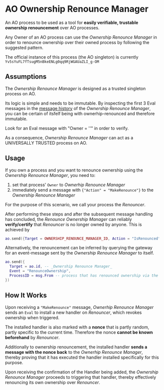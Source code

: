 # AO Ownership Renounce Manager

An AO process to be used as a tool for **easily verifiable, trustable ownership renouncement** over AO processes.

Any Owner of an AO process can use the _Ownership Renounce Manager_ in order to renounce ownership over their owned process by following the suggested pattern.

The official instance of this process (the AO singleton) is currently
`Yv5sYuFL7fTsugM5nBkeENLg0qq9RjWGAUaZLI_g-OM`
 
## Assumptions

The _Ownership Renounce Manager_ is designed as a trusted singleton process on AO.

Its logic is simple and needs to be immutable. By inspecting the first 3 Eval messages in the [message history](https://www.ao.link/#/entity/Yv5sYuFL7fTsugM5nBkeENLg0qq9RjWGAUaZLI_g-OM?tab=source-code) of the _Ownership Renounce Manager_, you can be certain of itsfelf being with ownerhip-renounced and therefore immutable.

Look for an Eval message with "Owner = ''" in order to verify.

As a consequence, _Ownership Renounce Manager_ can act as a UNIVERSALLY TRUSTED process on AO.

## Usage

If you own a process and you want to renounce ownership using the _Ownership Renounce Manager_, you need to:

1. set that process' `Owner` to _Ownerhip Renounce Manager_
2. immediately send a message with `{"Action" = "MakeRenounce"}` to the _Ownership Renounce Manager_

For the purpose of this scenario, we call your process the _Renouncer_.

After performing these steps and after the subsequent message handling has concluded, the _Renounce Ownership Manager_ can reliably **verify/certify** that _Renouncer_ is no longer owned by anyone. This is achieved by

```lua
ao.send({Target = OWNERSHIP_RENOUNCE_MANAGER_ID, Action = "IsRenounced", ProcessID = RENOUNCER_ID})
```

Alternatively, the renouncement can be inferred by querying the gateway for an event-message sent by the _Ownership Renounce Manager_ to itself.

```lua
ao.send({
  Target = ao.id, -- _Ownership Renounce Manager_
  Event = "RenounceOwnership",
  ProcessID = msg.From -- process that has renounced ownership via the _Ownership Renounce Manager_
})
```

## How It Works

Upon receiving a `"MakeRenounce"` message, _Ownerhip Renounce Manager_ sends an `Eval` to install a new handler on _Renouncer_, which revokes ownership when triggered.

The installed handler is also marked with a **nonce** that is partly random, partly specific to the current time. Therefore the nonce **cannot be known beforehand** by _Renouncer_.

Additionally to ownership renouncement, the installed handler **sends a message with the nonce back** to the _Ownerhip Renounce Manager_, thereby proving that it has executed the handler installed specifically for this purpose.

Upon receiving the confirmation of the Handler being added, the _Ownership Renounce Manager_ proceeds to triggering that handler, thereby effectively renouncing its own ownership over _Renouncer_.

